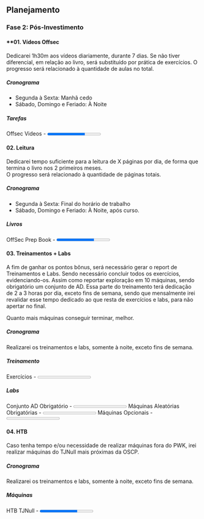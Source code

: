 
## **Planejamento**

### **Fase 2: Pós-Investimento**

#### **01. Vídeos Offsec
Dedicarei 1h30m aos vídeos diariamente, durante 7 dias. Se não tiver diferencial, em relação ao livro, será substituído por prática de exercícios.
O progresso será relacionado à quantidade de aulas no total.

##### Cronograma
- Segunda à Sexta: Manhã cedo
- Sábado, Domingo e Feriado: À Noite

##### Tarefas
Offsec Videos    - <progress max=100 value=70></progress> 

#### **02. Leitura**
Dedicarei tempo suficiente para a leitura de X páginas por dia, de forma que termina o livro nos 2 primeiros meses.  
O progresso será relacionado à quantidade de páginas totais. 

##### Cronograma
- Segunda à Sexta: Final do horário de trabalho
- Sábado, Domingo e Feriado: À Noite, após curso.

##### Livros
OffSec Prep Book - <progress max=100 value=70></progress> 

#### **03. Treinamentos + Labs**
A fim de ganhar os pontos bônus, será necessário gerar o report de Treinamentos e Labs. Sendo necessário concluir todos os exercícios, evidenciando-os. Assim como reportar exploração em 10 máquinas, sendo obrigatório um conjunto de AD. 
Essa parte do treinamento terá dedicação de 2 a 3 horas por dia, exceto fins de semana, sendo que mensalmente irei revalidar esse tempo dedicado ao que resta de exercícios e labs, para não apertar no final. 

Quanto mais máquinas conseguir terminar, melhor.

##### Cronograma
Realizarei os treinamentos e labs, somente à noite, exceto fins de semana.

##### Treinamento
Exercícios - <progress max=50 value=0></progress> 

##### Labs
Conjunto AD Obrigatório - <progress max=4 value=0></progress>
Máquinas Aleatórias Obrigatórias - <progress max=6 value=0></progress>
Máquinas Opcionais - <progress max=50 value=0></progress>


#### **04. HTB**
Caso tenha tempo e/ou necessidade de realizar máquinas fora do PWK, irei realizar máquinas do TJNull mais próximas da OSCP.

##### Cronograma
Realizarei os treinamentos e labs, somente à noite, exceto fins de semana.

##### Máquinas
HTB TJNull - <progress max=100 value=70></progress>